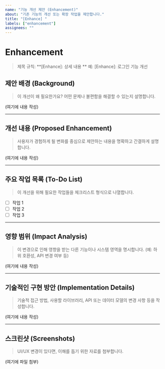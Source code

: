 ```yaml
---
name: "기능 개선 제안 (Enhancement)"
about: "기존 기능의 개선 또는 확장 작업을 제안합니다."
title: "[Enhance] "
labels: ["enhancement"]
assignees: ""
---
```


# Enhancement
> 제목 규칙: **[Enhance]: 상세 내용 ** 예: [Enhance]: 로그인 기능 개선

## 제안 배경 (Background)
> 이 개선이 왜 필요한가요? 어떤 문제나 불편함을 해결할 수 있는지 설명합니다.

(여기에 내용 작성)

---

## 개선 내용 (Proposed Enhancement)
> 사용자가 경험하게 될 변화를 중심으로 제안하는 내용을 명확하고 간결하게 설명합니다.

(여기에 내용 작성)

---

## 주요 작업 목록 (To-Do List)
> 이 개선을 위해 필요한 작업들을 체크리스트 형식으로 나열합니다.
- [ ] 작업 1
- [ ] 작업 2
- [ ] 작업 3

---

## 영향 범위 (Impact Analysis)
> 이 변경으로 인해 영향을 받는 다른 기능이나 시스템 영역을 명시합니다. (예: 하위 호환성, API 변경 여부 등)

(여기에 내용 작성)

---

## 기술적인 구현 방안 (Implementation Details)
> 기술적 접근 방법, 사용할 라이브러리, API 또는 데이터 모델의 변경 사항 등을 작성합니다.

(여기에 내용 작성)

---

## 스크린샷 (Screenshots)
> UI/UX 변경이 있다면, 이해를 돕기 위한 자료를 첨부합니다.

(여기에 파일 첨부)
